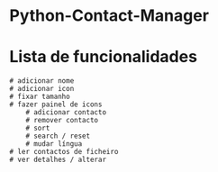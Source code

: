 # Python-Contact-Manager
# Lista de funcionalidades
    # adicionar nome
    # adicionar icon
    # fixar tamanho
    # fazer painel de icons
        # adicionar contacto
        # remover contacto
        # sort
        # search / reset
        # mudar língua
    # ler contactos de ficheiro
    # ver detalhes / alterar